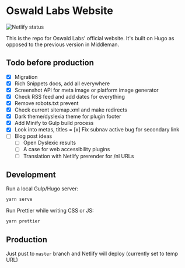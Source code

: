 # Oswald Labs Website

![Netlify status](https://img.shields.io/endpoint.svg?url=https%3A%2F%2Fplatform.oswaldlabs.com%2Fnetlify-status%2F57369451-c166-4c9e-87e2-f51b86d4424e)

This is the repo for Oswald Labs' official website. It's built on Hugo as opposed to the previous version in Middleman.

## Todo before production

- [x] Migration
- [x] Rich Snippets docs, add all everywhere
- [x] Screenshot API for meta image or platform image generator
- [x] Check RSS feed and add dates for everything
- [x] Remove robots.txt prevent
- [x] Check current sitemap.xml and make redirects
- [x] Dark theme/dyslexia theme for plugin footer
- [x] Add Minify to Gulp build process
- [x] Look into metas, titles
= [x] Fix subnav active bug for secondary link
- [ ] Blog post ideas
   - [ ] Open Dyslexic results
   - [ ] A case for web accessibility plugins
   - [ ] Translation with Netlify prerender for /nl URLs

## Development

Run a local Gulp/Hugo server:

```bash
yarn serve
```

Run Prettier while writing CSS or JS:

```bash
yarn prettier
```

## Production

Just pust to `master` branch and Netlify will deploy (currently set to temp URL)
